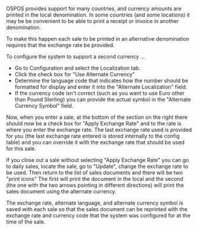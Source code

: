 OSPOS provides support for many countries, and currency amounts are printed in the local denomination.  In some countries (and some locations) it may be be convenient to be able to print a receipt or invoice in another denomination.

To make this happen each sale to be printed in an alternative denomination requires that the exchange rate be provided.

To configure the system to support a second currency ... 

* Go to Configuration and select the Localization tab.
* Click the check box for "Use Alternate Currency"
* Determine the language code that indicates how the number should be formatted for display and enter it into the "Alternate Localization" field. 
* If the currency code isn't correct (such as you want to use Euro other than Pound Sterling) you can provide the actual symbol in the "Alternate Currency Symbol" field.

Now, when you enter a sale, at the bottom of the section on the right there should now be a check box for "Apply Exchange Rate" and to the rate is where you enter the exchange rate.  The last exchange rate used is provided for you (the last exchange rate entered is stored internally to the config table) and you can override it with the exchange rate that should be used for this sale.

If you close out a sale without selecting "Apply Exchange Rate" you can go to daily sales, locate the sale, go to "Update", change the exchange rate to be used. Then return to the list of sales documents and there will be two "print icons"  The first will print the document in the local and the second (the one with the two arrows pointing in different directions) will print the sales document using the alternate currency.

The exchange rate, alternate language, and alternate currency symbol is saved with each sale so that the sales document can be reprinted with the exchange rate and currency code that the system was configured for at the time of the sale.


 